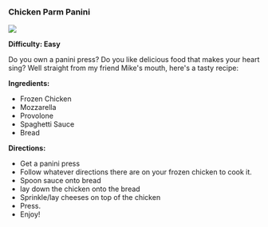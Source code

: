 ### Chicken Parm Panini

<img src="/images/cooking/paniniparm.jpg">

**Difficulty: Easy**

Do you own a panini press? Do you like delicious food that makes your
heart sing? Well straight from my friend Mike's mouth, here's a tasty
recipe:

**Ingredients:**

- Frozen Chicken
- Mozzarella
- Provolone
- Spaghetti Sauce
- Bread

**Directions:**

- Get a panini press
- Follow whatever directions there are on your frozen chicken to cook
  it.
- Spoon sauce onto bread
- lay down the chicken onto the bread
- Sprinkle/lay cheeses on top of the chicken
- Press.
- Enjoy!
